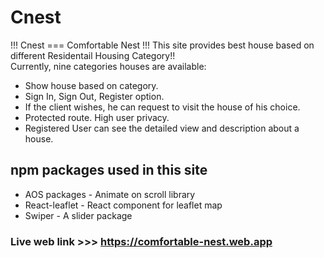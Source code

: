 # Cnest
!!! Cnest === Comfortable Nest !!!
This site provides best house based on different Residentail Housing Category!! <br>
Currently, nine categories houses are available:
- Show house based on category.
- Sign In, Sign Out, Register option. 
- If the client wishes, he can request to visit the house of his choice.
- Protected route. High user privacy.
- Registered User can see the detailed view and description about a house.
## npm packages used in this site
- AOS packages - Animate on scroll library
- React-leaflet - React component for leaflet map
- Swiper - A slider package


### Live web link >>> https://comfortable-nest.web.app
